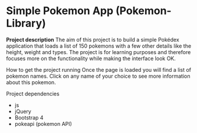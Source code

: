# Simple Pokemon App (Pokemon-Library)

**Project description**
The aim of this project is to build a simple Pokédex application that loads a list of  150 pokemons with a few other details like the height, weight and types. 
The project is for learning purposes and therefore focuses more on the functionality while making the interface look OK. 

How to get the project running
Once the page is loaded you will find a list of pokemon names. Click on any name of your choice to see more information about this pokemon. 

Project dependencies
- js
- jQuery
- Bootstrap 4
- pokeapi (pokemon API)


